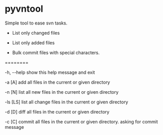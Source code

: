 pyvntool
========

Simple tool to ease svn tasks. 

- List only changed files

- List only added files

- Bulk commit files with special characters.


========

-h, --help  show this help message and exit

-a [A]      add all files in the current or given directory

-n [N]      list all new files in the current or given directory

-ls [LS]    list all change files in the current or given directory

-d [D]      diff all files in the current or given directory

-c [C]      commit all files in the current or given directory. asking for commit message
